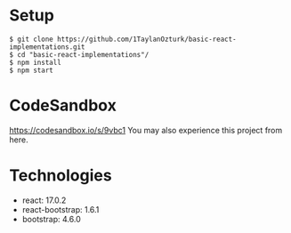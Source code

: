 # Setup
```
$ git clone https://github.com/1TaylanOzturk/basic-react-implementations.git
$ cd "basic-react-implementations"/
$ npm install
$ npm start
```
# CodeSandbox
https://codesandbox.io/s/9vbc1
You may also experience this project from here.

# Technologies
* react: 17.0.2
* react-bootstrap: 1.6.1
* bootstrap: 4.6.0
